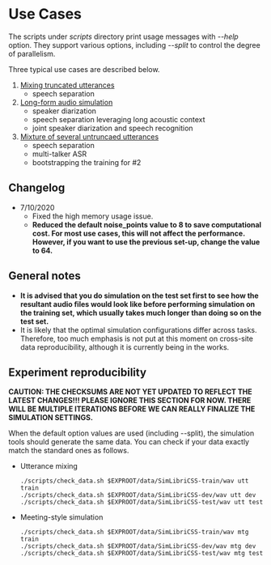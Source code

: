 # Use Cases
The scripts under *scripts* directory print usage messages with *--help* option. They support various options, including *--split* to control the degree of parallelism.

Three typical use cases are described below. 
1. [Mixing truncated utterances](uttmix.md)
    - speech separation
2. [Long-form audio simulation](mtgsim.md)
    - speaker diarization
    - speech separation leveraging long acoustic context
    - joint speaker diarization and speech recognition
3. [Mixture of several untruncaed utterances](mtgsim.md)
    - speech separation
    - multi-talker ASR
    - bootstrapping the training for #2


## Changelog
- 7/10/2020
    - Fixed the high memory usage issue. 
    - **Reduced the default noise_points value to 8 to save computational cost. For most use cases, this will not affect the performance. However, if you want to use the previous set-up, change the value to 64.**


## General notes
- **It is advised that you do simulation on the test set first to see how the resultant audio files would look like before performing simulation on the training set, which usually takes much longer than doing so on the test set.**
- It is likely that the optimal simulation configurations differ across tasks. Therefore, too much emphasis is not put at this moment on cross-site data reproducibility, although it is currently being in the works. 


## Experiment reproducibility

**CAUTION: THE CHECKSUMS ARE NOT YET UPDATED TO REFLECT THE LATEST CHANGES!!! PLEASE IGNORE THIS SECTION FOR NOW. THERE WILL BE MULTIPLE ITERATIONS BEFORE WE CAN REALLY FINALIZE THE SIMULATION SETTINGS.**

When the default option values are used (including --split), the simulation tools should generate the same data. You can check if your data exactly match the standard ones as follows. 
- Utterance mixing
    ```
    ./scripts/check_data.sh $EXPROOT/data/SimLibriCSS-train/wav utt train
    ./scripts/check_data.sh $EXPROOT/data/SimLibriCSS-dev/wav utt dev
    ./scripts/check_data.sh $EXPROOT/data/SimLibriCSS-test/wav utt test
    ```
- Meeting-style simulation
    ```
    ./scripts/check_data.sh $EXPROOT/data/SimLibriCSS-train/wav mtg train
    ./scripts/check_data.sh $EXPROOT/data/SimLibriCSS-dev/wav mtg dev
    ./scripts/check_data.sh $EXPROOT/data/SimLibriCSS-test/wav mtg test
    ```


